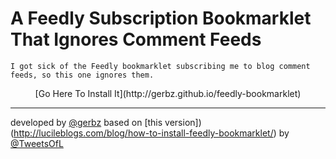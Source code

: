 # A Feedly Subscription Bookmarklet That Ignores Comment Feeds

	I got sick of the Feedly bookmarklet subscribing me to blog comment feeds, so this one ignores them.

<p align="center">
  [Go Here To Install It](http://gerbz.github.io/feedly-bookmarklet)
</p>

---
developed by [@gerbz](http://twitter.com/gerbz)
based on [this version])(http://lucileblogs.com/blog/how-to-install-feedly-bookmarklet/) by [@TweetsOfL](https://twitter.com/TweetsOfL)